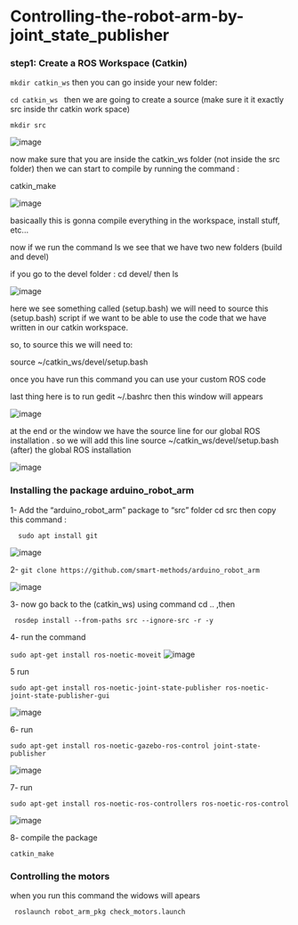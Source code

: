 # Controlling-the-robot-arm-by-joint_state_publisher



### step1: Create a ROS Workspace (Catkin)

```mkdir catkin_ws```
then you can go inside your new folder:

```cd catkin_ws ```
then we are going to create a source (make sure it it exactly src inside thr catkin work space)

```mkdir src```

![image](https://github.com/user-attachments/assets/aab89254-1c5e-42bb-8864-a55d6fb27e9f)


now make sure that you are inside the catkin_ws folder (not inside the src folder) then we can start to compile by running the command :

catkin_make


![image](https://github.com/user-attachments/assets/8a619c9a-a412-4161-972f-f18f962a3168)


basicaally this is gonna compile everything in the workspace, install stuff, etc...

now if we run the command ls we see that we have two new folders (build and devel)

if you go to the devel folder : cd devel/ then ls


![image](https://github.com/user-attachments/assets/065e97a9-87dc-458a-8e29-13764cebf5aa)








here we see something called (setup.bash) we will need to source this (setup.bash) script if we want to be able to use the code that we have written in our catkin workspace.

so, to source this we will need to:

source ~/catkin_ws/devel/setup.bash

once you have run this command you can use your custom ROS code

last thing here is to run gedit ~/.bashrc then this window will appears


![image](https://github.com/user-attachments/assets/61755258-e034-49d9-96e0-b74387e2f2d6)



at the end or the window we have the source line for our global ROS installation . so we will add this line source ~/catkin_ws/devel/setup.bash (after) the global ROS installation


![image](https://github.com/user-attachments/assets/594daabf-6f7d-4da9-9fc2-33ce9e69ac6e)









### Installing the package arduino_robot_arm


1-  Add the “arduino_robot_arm” package to “src” folder cd src then copy this command :

```   sudo apt install git    ```

![image](https://github.com/user-attachments/assets/26b4f6b6-0d21-4512-9077-e7189a68abef)



2-  ``` git clone https://github.com/smart-methods/arduino_robot_arm   ```


![image](https://github.com/user-attachments/assets/8187d130-9bd4-4ae2-ad21-e87c29f69db9)




3-     now go back to the (catkin_ws) using command  cd .. ,then

```  rosdep install --from-paths src --ignore-src -r -y    ```

4- run the command

``` sudo apt-get install ros-noetic-moveit ```
![image](https://github.com/user-attachments/assets/dd5a08c3-168f-4106-942e-bef84a0c359a)



5 run

``` sudo apt-get install ros-noetic-joint-state-publisher ros-noetic-joint-state-publisher-gui ```

![image](https://github.com/user-attachments/assets/2d54ff23-14ec-4d8f-9d9d-498ce6729a36)


6-  run

``` sudo apt-get install ros-noetic-gazebo-ros-control joint-state-publisher  ```

![image](https://github.com/user-attachments/assets/01ca94dc-cbbb-4eca-827e-dbeecdebaa18)




7- run

``` sudo apt-get install ros-noetic-ros-controllers ros-noetic-ros-control  ```

![image](https://github.com/user-attachments/assets/51c2f861-c466-4680-b956-c2b3049fadfe)



8- compile the package

``` catkin_make ```

### Controlling the motors

when you run this command the widows will apears

```  roslaunch robot_arm_pkg check_motors.launch  ```










